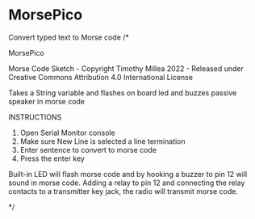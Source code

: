 # MorsePico
Convert typed text to Morse code
/*

MorsePico

Morse Code Sketch - Copyright Timothy Millea 2022 - Released under Creative Commons Attribution 4.0 International License

Takes a String variable and flashes on board led and buzzes passive speaker in morse code

INSTRUCTIONS
1. Open Serial Monitor console
2. Make sure New Line is selected a line termination
3. Enter sentence to convert to morse code
4. Press the enter key

Built-in LED will flash morse code and by hooking a buzzer to pin 12 will sound in morse code.
Adding a relay to pin 12 and connecting the relay contacts to a transmitter key jack, the radio will transmit morse code.

*/
